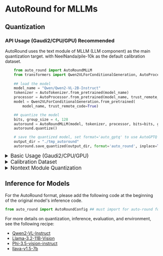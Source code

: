 # AutoRound for MLLMs

## Quantization

### API Usage (Gaudi2/CPU/GPU) Recommended
AutoRound uses the text module of MLLM (LLM component) as the main quantization target. with NeelNanda/pile-10k as the default calibration dataset.

```python
    from auto_round import AutoRoundMLLM
    from transformers import Qwen2VLForConditionalGeneration, AutoProcessor, AutoTokenizer
    
    ## load the model
    model_name = "Qwen/Qwen2-VL-2B-Instruct"
    tokenizer = AutoTokenizer.from_pretrained(model_name)
    processor = AutoProcessor.from_pretrained(model_name, trust_remote_code=trust_remote_code)
    model = Qwen2VLForConditionalGeneration.from_pretrained(
        model_name, trust_remote_code=True)

    ## quantize the model
    bits, group_size = 4, 128
    autoround = AutoRoundMLLM(model, tokenizer, processor, bits=bits, group_size=group_size)
    autoround.quantize()

    # save the quantized model, set format='auto_gptq' to use AutoGPTQ format
    output_dir = "./tmp_autoround"
    autoround.save_quantized(output_dir, format='auto_round', inplace=True)
```

<details>
<summary style="font-size:17px;">Basic Usage (Gaudi2/CPU/GPU)</summary>
    A user guide detailing the full list of supported arguments is provided by calling ```auto-round-mllm -h``` on the terminal. Alternatively, you can use ```auto_round_mllm``` instead of ```auto-round-mllm```. Set the format you want in `format` and
    multiple formats exporting has been supported.

```bash
    # experimental feature, default hyperparameters may be changed later
    auto—round-mllm \
        --model Qwen/Qwen2-VL-2B-Instruct \
        --bits 4 \
        --group_size 128 \
        --format "auto_round" \
        --output_dir ./tmp_autoround
```

- `dataset`: the dataset for quantization training. current support NeelNanda/pile-10k,llava_conv_58k,llava_instruct_80k. It can be a custom one.

- `quant_nontext_module`: whether to quantize non-text module, e.g. vision component. 

- `extra_data_dir`:dataset dir for storing images/audio/videos, default to None. Can be a dir path or multiple dir path with format as 'image=path_to_image,video=path_to_video,audio=path_to_audio' By default, it will search in the relative path, and if not find, will automatic download.

</details>


<details>
<summary style="font-size:17px;">Calibration Dataset</summary>

For mllm, we used **text-only** calibration dataset (NeelNanda/pile-10k) as our default. If the model type does not support plain text calibration(e.g. Llama-3.2-vision), it will also automatically switch to llava dataset and adjust the hyperparameters.

Through argument --dataset(text file), user can use other datasets such as "liuhaotian/llava_conv_58k" "liuhaotian/llava_instruct_80k", "liuhaotian/llava_instruct_150k" or a file path to use local file.


### Support List

The llava calibration dataset supports the five existing MLLMs. 

|Model          |Eval Lib   |calibration dataset|Feasibility of quantification|
|---------------|-----------|-------------------|--------------------|
|Qwen/Qwen2-VL-Instruct            |vlmeval    |llava         |✔                   |
|meta-llama/Llama-3.2-11B-Vision   |vlmeval/lmms_eval  |llava              |✔                   |
|microsoft/Phi-3.5-vision-instruct |vlmeval    |llava         |✔                   |
|liuhaotian/llava-v1.5-7b          |lmms_eval  |llava         |✔                   |
|THUDM/cogvlm2-llama3-chat-19B     |lmms_eval  |llava         |✔                   |

</details>



<details>
<summary style="font-size:17px;">Nontext Module Quantization</summary>

### Support Matrix

The design of the MLLM model API is not uniform, and some models do not support the quantization nontext module. Quantization of the vision components of Llama-3.2-11B-Vision, Phi-3.5-vision-instruct and llava-v1.5-7b is currently supported.

|Model          |Eval Lib   |quant nontext module|
|---------------|-----------|-------------------|
|Qwen/Qwen2-VL-Instruct            |vlmeval    |-                    |
|meta-llama/Llama-3.2-11B-Vision   |lmms_eval  |✔                   |
|microsoft/Phi-3.5-vision-instruct |vlmeval    |✔                   |
|liuhaotian/llava-v1.5-7b          |lmms_eval  |-                    |
|THUDM/cogvlm2-llama3-chat-19B     |lmms_eval  |✔                   |



### New Models Support
#### Template
For autoround MLLMs, using Template to customize different operations for different models. User can add a custom chat template through json file as below.
```json
{
    "model_type": "qwen2_vl",
    "format_user": "<|im_start|>user\n{{content}}<|im_end|>\n",
    "format_assistant": "<|im_start|>assistant\n{{content}}<|im_end|>\n",
    "format_system": "<|im_start|>system\n{{content}}<|im_end|>\n",
    "format_observation": "<|im_start|>tool\n{{content}}<|im_end|>\n<|im_start|>assistant\n",
    "format_separator": "\n",
    "default_system": "You are a helpful assistant.",
    "replace_tokens": ["<image>", "<|vision_start|><|image_pad|><|vision_end|>"],
    "extra_encode": "True",
    "processor": "qwen2_vl" 
}
```
The special token ```{{content}}``` is a placeholder to tell the preprocessor where to fill in the corresponding dialogue content.

```format_*```: Add specific token to chat content depends on different role names.

For example, the input conversations:<br>
 ```[{'role': 'user', 'value': '<image>\nWhat are the colors of the bus in the image?'}, {'role': 'assistant', 'value': 'The bus in the image is white and red.'}]```

Using the above template, the input will be converted to the specified format required by Qwen2-vl as below: <br>
 ```'<|im_start|>system\nYou are a helpful assistant.<|im_end|>\n<|im_start|>user\n<|vision_start|><|image_pad|><|vision_end|>\nWhat are the colors of the bus in the image?<|im_end|>\n<|im_start|>assistant\nThe bus in the image is white and red.<|im_end|>\n<|im_start|>user\nWhat feature can be seen on the back of the bus?<|im_end|>\n<|im_start|>assistant\nThe back of the bus features an advertisement.<|im_end|>\n<|im_start|>user\nIs the bus driving down the street or pulled off to the side?<|im_end|>\n<|im_start|>assistant\nThe bus is driving down the street, which is crowded with people and other vehicles.<|im_end|>\n'```.

#### Processor
Processor is callback interface for calling different processors, such as texts or images processors, for MLLMs. User can define own processor and use registration function to declare. For more information, please refer to the relevant code in ```auto_round/mllm/processor.py```.

</details>



## Inference for Models
For the AutoRound format, please add the following code at the beginning of the original model's inference code.

```python
from auto_round import AutoRoundConfig ## must import for auto-round format
```

For more details on quantization, inference, evaluation, and environment, see the following recipe:

- [Qwen2-VL-Instruct](./docs/Qwen2-VL-7B-Instruct_sym.md)
- [Llama-3.2-11B-Vision](./docs/Llama-3.2-11B-Vision-Instruct_sym.md) 
- [Phi-3.5-vision-instruct](./docs/Phi-3.5-vision-instruct_sym.md)
- [llava-v1.5-7b](./docs/llava-v1.5-7b_sym.md)


